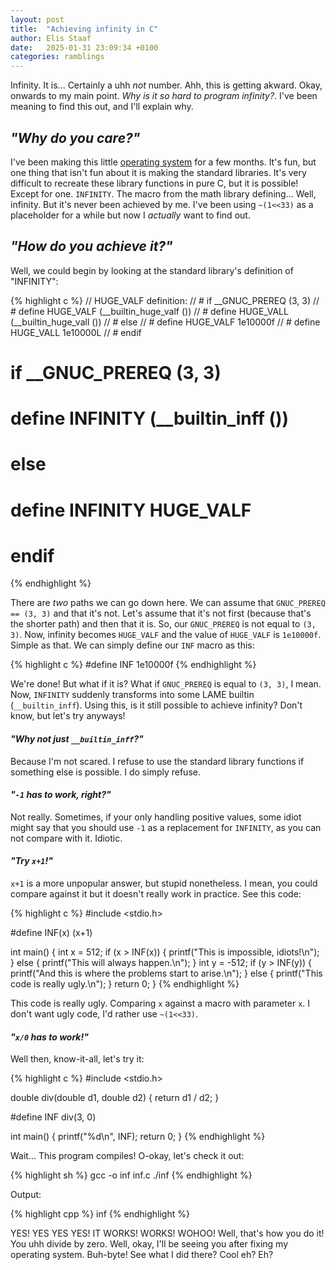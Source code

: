 ```yaml
---
layout: post
title:  "Achieving infinity in C"
author: Elis Staaf
date:   2025-01-31 23:09:34 +0100
categories: ramblings
---
```


Infinity. It is... Certainly a uhh *not* number. Ahh, this is getting
akward. Okay, onwards to my main point. *Why is it so hard to program
infinity?*. I've been meaning to find this out, and I'll explain why.

## *"Why do you care?"*
I've been making this little [operating system](https://github.com/ElisStaaf/pearlOS)
for a few months. It's fun, but one thing that isn't fun about it is
making the standard libraries. It's very difficult to recreate these
library functions in pure C, but it is possible! Except for one.
``INFINITY``. The macro from the math library defining... Well,
infinity. But it's never been achieved by me. I've been using
``~(1<<33)`` as a placeholder for a while but now I *actually*
want to find out.

## *"How do you achieve it?"*
Well, we could begin by looking at the standard library's
definition of "INFINITY":

{% highlight c %}
// HUGE_VALF definition:
// # if __GNUC_PREREQ (3, 3)
// #  define HUGE_VALF (__builtin_huge_valf ())
// #  define HUGE_VALL (__builtin_huge_vall ())
// # else
// #  define HUGE_VALF 1e10000f
// #  define HUGE_VALL 1e10000L
// # endif

# if __GNUC_PREREQ (3, 3)
#  define INFINITY (__builtin_inff ())
# else
#  define INFINITY HUGE_VALF
# endif
{% endhighlight %}

There are *two* paths we can go down here. We can assume that
``GNUC_PREREQ == (3, 3)`` and that it's not. Let's assume
that it's not first (because that's the shorter path)
and then that it is. So, our ``GNUC_PREREQ`` is not equal
to ``(3, 3)``. Now, infinity becomes ``HUGE_VALF`` and
the value of ``HUGE_VALF`` is ``1e10000f``. Simple as
that. We can simply define our ``INF``
macro as this:

{% highlight c %}
#define INF 1e10000f
{% endhighlight %}

We're done! But what if it is? What if ``GNUC_PREREQ``
is equal to ``(3, 3)``, I mean. Now, ``INFINITY`` suddenly
transforms into some LAME builtin (``__builtin_inff``).
Using this, is it still possible to achieve
infinity? Don't know, but let's try anyways!

#### *"Why not just ``__builtin_inff``?"*
Because I'm not scared. I refuse to use the standard
library functions if something else is possible. I do
simply refuse.

#### *"``-1`` has to work, right?"*
Not really. Sometimes, if your only handling positive
values, some idiot might say that you should use ``-1``
as a replacement for ``INFINITY``, as you can not
compare with it. Idiotic.

#### *"Try ``x+1``!"*
``x+1`` is a more unpopular answer, but stupid nonetheless.
I mean, you could compare against it but it doesn't really
work in practice. See this code:

{% highlight c %}
#include <stdio.h>

#define INF(x) (x+1)

int main() {
    int x = 512;
    if (x > INF(x)) {
        printf("This is impossible, idiots!\n");
    } else {
        printf("This will always happen.\n");
    }
    int y = -512;
    if (y > INF(y)) {
        printf("And this is where the problems start to arise.\n");
    } else {
        printf("This code is really ugly.\n");
    }
    return 0;
}
{% endhighlight %}

This code is really ugly. Comparing ``x`` against a macro with
parameter ``x``. I don't want ugly code, I'd rather use ``~(1<<33)``.

#### *"``x/0`` has to work!"*
Well then, know-it-all, let's try it:

{% highlight c %}
#include <stdio.h>

double div(double d1, double d2) { return d1 / d2; }

#define INF div(3, 0)

int main() {
  printf("%d\n", INF);
  return 0;
}
{% endhighlight %}

Wait... This program compiles! O-okay, let's check it out:

{% highlight sh %}
gcc -o inf inf.c
./inf
{% endhighlight %}

Output:

{% highlight cpp %}
inf
{% endhighlight %}

YES! YES YES YES! IT WORKS! WORKS! WOHOO! Well, that's how
you do it! You uhh divide by zero. Well, okay, I'll be seeing
you after fixing my operating system. Buh-byte! See what I did there?
Cool eh? Eh?
